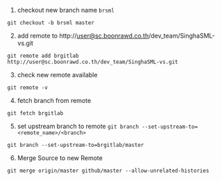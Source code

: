 
1. checkout new branch name `brsml`

```
git checkout -b brsml master
```

2. add remote to http://user@sc.boonrawd.co.th/dev_team/SinghaSML-vs.git

```
git remote add brgitlab http://user@sc.boonrawd.co.th/dev_team/SinghaSML-vs.git
```

3. check new remote available

```
git remote -v
```

4. fetch branch from remote

```
git fetch brgitlab
```

5. set upstream branch to remote `git branch --set-upstream-to=<remote_name>/<branch>`

```
git branch --set-upstream-to=brgitlab/master
```

6. Merge Source to new Remote

```
git merge origin/master github/master --allow-unrelated-histories
```
